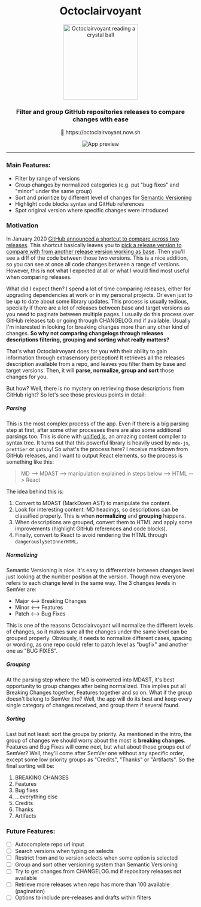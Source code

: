 <div align="center">
  <h1>Octoclairvoyant</h1>
  <img
    src="https://raw.githubusercontent.com/belco90/octoclairvoyant/master/public/mascot-logo.png"
    height="200"
    width="200"
    alt="Octoclairvoyant reading a crystal ball"
  >
  <h3>Filter and group GitHub repositories releases to compare changes with ease</h3>
  <p>
    <span role="img" aria-label="Crystall ball">🔮</span> https://octoclairvoyant.now.sh
  </p>
  
  <img src="https://media.giphy.com/media/ife87VTSQNohM62tOH/giphy.gif" alt="App preview" >
</div>


<hr>


### Main Features:

- Filter by range of versions
- Group changes by normalized categories (e.g. put "bug fixes" and "minor" under the same group)
- Sort and prioritize by different level of changes for [Semantic Versioning](https://semver.org/)
- Highlight code blocks syntax and GitHub references
- Spot original version where specific changes were introduced

### Motivation
In January 2020 [GitHub announced a shortcut to compare across two releases](https://github.blog/changelog/2020-01-13-shortcut-to-compare-across-two-releases/).
This shortcut basically leaves you to [pick a release version to compare with from another release version working as base](https://help.github.com/en/github/administering-a-repository/comparing-releases).
Then you'll see a diff of the code between those two versions.
This is a nice addition, so you can see at once all code changes between a range of versions. However, this is not what I expected at all or what I would find most useful when comparing releases.

What did I expect then? I spend a lot of time comparing releases, either for upgrading dependencies at work or in my personal projects. Or even just to be up to date about some library updates.
This process is usually tedious, specially if there are a lot of releases between base and target versions as you need to paginate between multiple pages.
I usually do this process over GitHub releases tab or going through CHANGELOG.md if available. Usually I'm interested in looking for breaking changes more than any other kind of changes.
**So why not comparing changelogs through releases descriptions filtering, grouping and sorting what really matters?**

That's what Octoclairvoyant does for you with their ability to gain information through extrasensory perception! 
It retrieves all the releases description available from a repo, and leaves you filter them by base and target versions.
Then, it will **parse, normalize, group and sort** those changes for you.

But how? Well, there is no mystery on retrieving those descriptions from GitHub right? So let's see those previous points in detail:

##### Parsing
This is the most complex process of the app. Even if there is a big parsing step at first, after some other processes there are also some additional parsings too.
This is done with [unified js](https://unifiedjs.com/), an amazing content compiler to syntax tree. It turns out that this powerful library is heavily used by `mdx-js`, `prettier` or `gatsby`!
So what's the process here? I receive markdown from GitHub releases, and I want to output React elements, so the process is something like this:
> MD --> MDAST --> manipulation explained in steps below --> HTML --> React

The idea behind this is:

1. Convert to MDAST (MarkDown AST) to manipulate the content.
2. Look for interesting content: MD headings, so descriptions can be classified properly. This is when **normalizing** and **grouping** happens.
3. When descriptions are grouped, convert them to HTML and apply some improvements (highlight GitHub references and code blocks).
4. Finally, convert to React to avoid rendering the HTML through `dangerouslySetInnerHTML`. 

##### Normalizing
Semantic Versioning is nice. It's easy to differentiate between changes level just looking at the number position at the version.
Though now everyone refers to each change level in the same way. The 3 changes levels in SemVer are:

- Major <--> Breaking Changes
- Minor <--> Features
- Patch <--> Bug Fixes

This is one of the reasons Octoclairvoyant will normalize the different levels of changes, so it makes sure all the changes
under the same level can be grouped properly. Obviously, it needs to normalize different cases, spacing or wording, as
one repo could refer to patch level as "bugfix" and another one as "BUG FIXES". 

##### Grouping
At the parsing step where the MD is converted into MDAST, it's best opportunity to group changes after being normalized.
This implies put all Breaking Changes together, Features together and so on. What if the group doesn't belong to SemVer tho?
Well, the app will do its best and keep every single category of changes received, and group them if several found. 

##### Sorting
Last but not least: sort the groups by priority. As mentioned in the intro, the group of changes we should worry about the most
is **breaking changes**. Features and Bug Fixes will come next, but what about those groups out of SemVer?
Well, they'll come after SemVer one without any specific order, except some low priority groups as "Credits", "Thanks" or "Artifacts".
So the final sorting will be:

1. BREAKING CHANGES
2. Features
3. Bug fixes
55. ...everything else
97. Credits
97. Thanks
97. Artifacts

### Future Features:

- [ ] Autocomplete repo url input
- [ ] Search versions when typing on selects
- [ ] Restrict from and to version selects when some option is selected
- [ ] Group and sort other versioning system than Semantic Versioning
- [ ] Try to get changes from CHANGELOG.md if repository releases not available
- [ ] Retrieve more releases when repo has more than 100 available (pagination)
- [ ] Options to include pre-releases and drafts within filters
